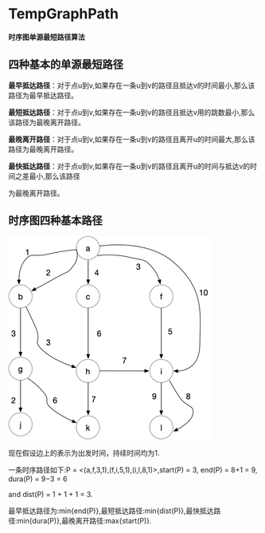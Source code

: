 # TempGraphPath
**时序图单源最短路径算法**
## 四种基本的单源最短路径
**最早抵达路径**：对于点u到v,如果存在一条u到v的路径且抵达v的时间最小,那么该路径为最早抵达路径。

**最短抵达路径**：对于点u到v,如果存在一条u到v的路径且抵达v用的跳数最小,那么该路径为最晚离开路径。

**最晚离开路径**：对于点u到v,如果存在一条u到v的路径且离开u的时间最大,那么该路径为最晚离开路径。

**最快抵达路径**：对于点u到v,如果存在一条u到v的路径且离开u的时间与抵达v的时间之差最小,那么该路径

为最晚离开路径。
## 时序图四种基本路径
![时序图](temporal%20Graph.png)

现在假设边上的表示为出发时间，持续时间均为1.

一条时序路径如下:P = <(a,f,3,1),(f,i,5,1),(i,l,8,1)>,start(P) = 3, end(P) = 8+1 = 9, dura(P) = 9−3 = 6

and dist(P) = 1 + 1 + 1 = 3.

最早抵达路径为:min{end(P)},最短抵达路径:min{dist(P)},最快抵达路径:min{dura(P)},最晚离开路径:max{start(P)}.





